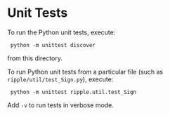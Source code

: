 Unit Tests
==========

To run the Python unit tests, execute:

     python -m unittest discover

from this directory.

To run Python unit tests from a particular file (such as
`ripple/util/test_Sign.py`), execute:

     python -m unittest ripple.util.test_Sign

Add `-v` to run tests in verbose mode.
